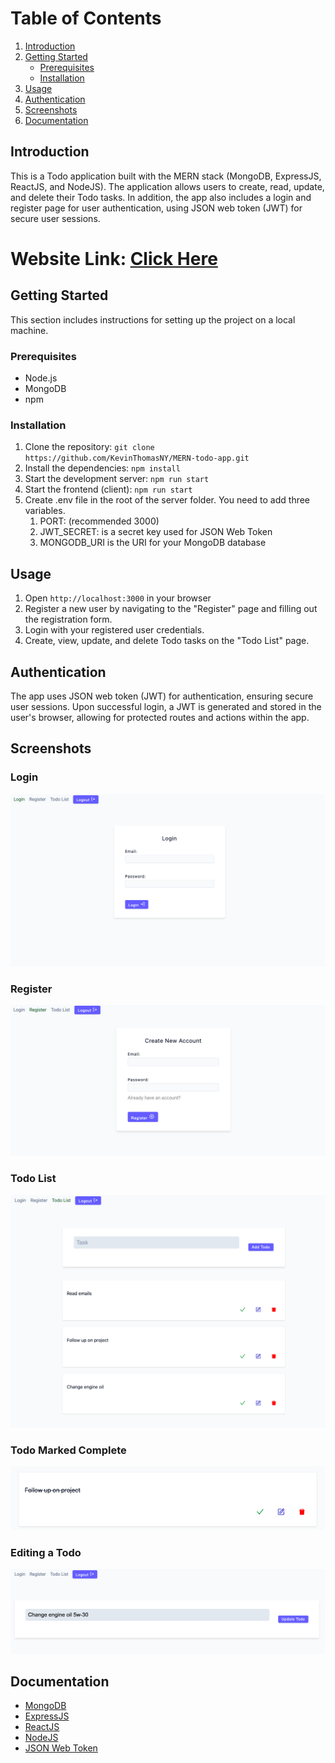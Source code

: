 # Table of Contents

1. [Introduction](#introduction)
2. [Getting Started](#getting-started)
   - [Prerequisites](#prerequisites)
   - [Installation](#installation)
3. [Usage](#usage)
4. [Authentication](#authentication)
5. [Screenshots](#screenshots)
6. [Documentation](#documentation)

## Introduction

This is a Todo application built with the MERN stack (MongoDB, ExpressJS, ReactJS, and NodeJS). The application allows users to create, read, update, and delete their Todo tasks. In addition, the app also includes a login and register page for user authentication, using JSON web token (JWT) for secure user sessions.

# Website Link: [Click Here](https://todo-app-mern-stack.vercel.app/)

## Getting Started

This section includes instructions for setting up the project on a local machine.

### Prerequisites

- Node.js
- MongoDB
- npm

### Installation

1. Clone the repository: `git clone https://github.com/KevinThomasNY/MERN-todo-app.git`
2. Install the dependencies: `npm install`
3. Start the development server: `npm run start`
4. Start the frontend (client): `npm run start`
5. Create .env file in the root of the server folder. You need to add three variables.
   1. PORT: (recommended 3000)
   2. JWT_SECRET: is a secret key used for JSON Web Token
   3. MONGODB_URI is the URI for your MongoDB database

## Usage

1. Open `http://localhost:3000` in your browser
2. Register a new user by navigating to the "Register" page and filling out the registration form.
3. Login with your registered user credentials.
4. Create, view, update, and delete Todo tasks on the "Todo List" page.

## Authentication

The app uses JSON web token (JWT) for authentication, ensuring secure user sessions. Upon successful login, a JWT is generated and stored in the user's browser, allowing for protected routes and actions within the app.

## Screenshots

### Login

<img src="markdown-images/login.png">

### Register

<img src="markdown-images/register.png">

### Todo List

<img src="markdown-images/todo-list.png">

### Todo Marked Complete

<img src="markdown-images/todo-marked-complete.png">

### Editing a Todo

<img src="markdown-images/edit-todo.png">

## Documentation

- [MongoDB](https://www.mongodb.com/)
- [ExpressJS](https://expressjs.com/)
- [ReactJS](https://reactjs.org/)
- [NodeJS](https://nodejs.org/)
- [JSON Web Token](https://jwt.io/)
